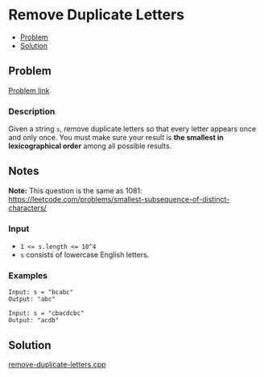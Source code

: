 # Remove Duplicate Letters
- [Problem](#problem)
- [Solution](#solution)

## Problem
[Problem link](https://leetcode.com/problems/remove-duplicate-letters)

### Description
Given a string `s`, remove duplicate letters so that every letter appears once and only once. You must make sure your result is <span data-keyword="lexicographically-smaller-string">**the smallest in lexicographical order**</span> among all possible results.
## Notes
**Note:** This question is the same as 1081: <a href="https://leetcode.com/problems/smallest-subsequence-of-distinct-characters/" target="_blank">https://leetcode.com/problems/smallest-subsequence-of-distinct-characters/</a>

### Input


- `1 <= s.length <= 10^4`
- `s` consists of lowercase English letters.




### Examples
```
Input: s = "bcabc"
Output: "abc"
```

```
Input: s = "cbacdcbc"
Output: "acdb"
```


## Solution

[remove-duplicate-letters.cpp](./remove-duplicate-letters.cpp)
